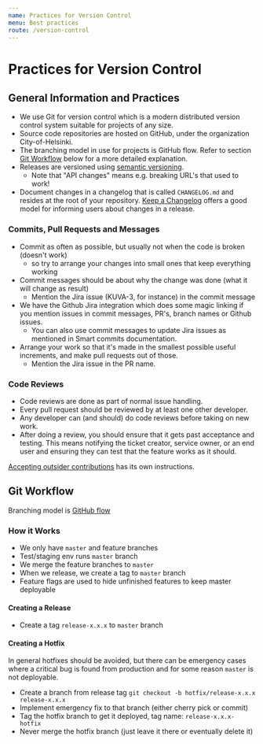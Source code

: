```yaml
---
name: Practices for Version Control
menu: Best practices
route: /version-control
---
```


# Practices for Version Control

## General Information and Practices
* We use Git for version control which is a modern distributed version control system suitable for projects of any size.
* Source code repositories are hosted on GitHub, under the organization City-of-Helsinki.
* The branching model in use for projects is GitHub flow. Refer to section [Git Workflow](#git-workflow) below for a more detailed explanation.
* Releases are versioned using [semantic versioning](https://semver.org).
  * Note that "API changes" means e.g. breaking URL's that used to work!
* Document changes in a changelog that is called `CHANGELOG.md` and resides at the root of your repository. [Keep a Changelog](https://keepachangelog.com/en/1.0.0/) offers a good model for informing users about changes in a release.

### Commits, Pull Requests and Messages
* Commit as often as possible, but usually not when the code is broken (doesn't work)
  * so try to arrange your changes into small ones that keep everything working
* Commit messages should be about why the change was done (what it will change as result)
  * Mention the Jira issue (KUVA-3, for instance) in the commit message
* We have the Github Jira integration which does some magic linking if you mention issues in commit messages, PR's, branch names or Github issues.
  * You can also use commit messages to update Jira issues as mentioned in Smart commits documentation.
* Arrange your work so that it's made in the smallest possible useful increments, and make pull requests out of those.
  * Mention the Jira issue in the PR name.

### Code Reviews
* Code reviews are done as part of normal issue handling.
* Every pull request should be reviewed by at least one other developer.
* Any developer can (and should) do code reviews before taking on new work.
* After doing a review, you should ensure that it gets past acceptance and testing. This means notifying the ticket creator, service owner, or an end user and ensuring they can test that the feature works as it should.

[Accepting outsider contributions](./accepting-contributions.md) has its own instructions.

## Git Workflow
Branching model is [GitHub flow](https://guides.github.com/pdfs/githubflow-online.pdf)

### How it Works

* We only have `master` and feature branches
* Test/staging env runs `master` branch
* We merge the feature branches to `master`
* When we release, we create a tag to `master` branch
* Feature flags are used to hide unfinished features to keep master deployable

#### Creating a Release

* Create a tag `release-x.x.x` to `master` branch

#### Creating a Hotfix

In general hotfixes should be avoided, but there can be emergency cases where a critical bug is found from production and for some reason `master` is not deployable.
* Create a branch from release tag `git checkout -b hotfix/release-x.x.x release-x.x.x`
* Implement emergency fix to that branch (either cherry pick or commit)
* Tag the hotfix branch to get it deployed, tag name: `release-x.x.x-hotfix`
* Never merge the hotfix branch (just leave it there or eventually delete it)
